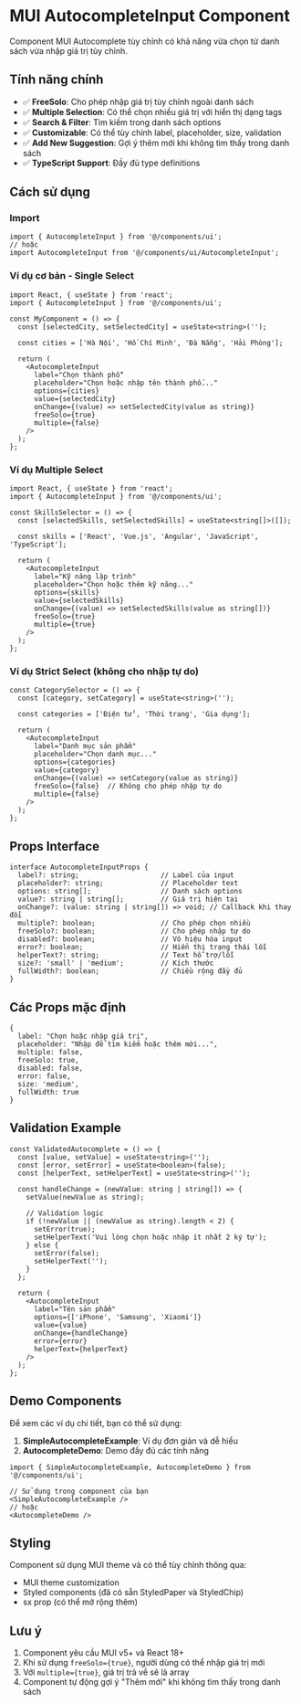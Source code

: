 # MUI AutocompleteInput Component

Component MUI Autocomplete tùy chỉnh có khả năng vừa chọn từ danh sách vừa nhập giá trị tùy chỉnh.

## Tính năng chính

- ✅ **FreeSolo**: Cho phép nhập giá trị tùy chỉnh ngoài danh sách
- ✅ **Multiple Selection**: Có thể chọn nhiều giá trị với hiển thị dạng tags
- ✅ **Search & Filter**: Tìm kiếm trong danh sách options
- ✅ **Customizable**: Có thể tùy chỉnh label, placeholder, size, validation
- ✅ **Add New Suggestion**: Gợi ý thêm mới khi không tìm thấy trong danh sách
- ✅ **TypeScript Support**: Đầy đủ type definitions

## Cách sử dụng

### Import

```tsx
import { AutocompleteInput } from '@/components/ui';
// hoặc
import AutocompleteInput from '@/components/ui/AutocompleteInput';
```

### Ví dụ cơ bản - Single Select

```tsx
import React, { useState } from 'react';
import { AutocompleteInput } from '@/components/ui';

const MyComponent = () => {
  const [selectedCity, setSelectedCity] = useState<string>('');
  
  const cities = ['Hà Nội', 'Hồ Chí Minh', 'Đà Nẵng', 'Hải Phòng'];

  return (
    <AutocompleteInput
      label="Chọn thành phố"
      placeholder="Chọn hoặc nhập tên thành phố..."
      options={cities}
      value={selectedCity}
      onChange={(value) => setSelectedCity(value as string)}
      freeSolo={true}
      multiple={false}
    />
  );
};
```

### Ví dụ Multiple Select

```tsx
import React, { useState } from 'react';
import { AutocompleteInput } from '@/components/ui';

const SkillsSelector = () => {
  const [selectedSkills, setSelectedSkills] = useState<string[]>([]);
  
  const skills = ['React', 'Vue.js', 'Angular', 'JavaScript', 'TypeScript'];

  return (
    <AutocompleteInput
      label="Kỹ năng lập trình"
      placeholder="Chọn hoặc thêm kỹ năng..."
      options={skills}
      value={selectedSkills}
      onChange={(value) => setSelectedSkills(value as string[])}
      freeSolo={true}
      multiple={true}
    />
  );
};
```

### Ví dụ Strict Select (không cho nhập tự do)

```tsx
const CategorySelector = () => {
  const [category, setCategory] = useState<string>('');
  
  const categories = ['Điện tử', 'Thời trang', 'Gia dụng'];

  return (
    <AutocompleteInput
      label="Danh mục sản phẩm"
      placeholder="Chọn danh mục..."
      options={categories}
      value={category}
      onChange={(value) => setCategory(value as string)}
      freeSolo={false}  // Không cho phép nhập tự do
      multiple={false}
    />
  );
};
```

## Props Interface

```tsx
interface AutocompleteInputProps {
  label?: string;                    // Label của input
  placeholder?: string;              // Placeholder text
  options: string[];                 // Danh sách options
  value?: string | string[];         // Giá trị hiện tại
  onChange?: (value: string | string[]) => void; // Callback khi thay đổi
  multiple?: boolean;                // Cho phép chọn nhiều
  freeSolo?: boolean;                // Cho phép nhập tự do
  disabled?: boolean;                // Vô hiệu hóa input
  error?: boolean;                   // Hiển thị trạng thái lỗi
  helperText?: string;               // Text hỗ trợ/lỗi
  size?: 'small' | 'medium';         // Kích thước
  fullWidth?: boolean;               // Chiều rộng đầy đủ
}
```

## Các Props mặc định

```tsx
{
  label: "Chọn hoặc nhập giá trị",
  placeholder: "Nhập để tìm kiếm hoặc thêm mới...",
  multiple: false,
  freeSolo: true,
  disabled: false,
  error: false,
  size: 'medium',
  fullWidth: true
}
```

## Validation Example

```tsx
const ValidatedAutocomplete = () => {
  const [value, setValue] = useState<string>('');
  const [error, setError] = useState<boolean>(false);
  const [helperText, setHelperText] = useState<string>('');

  const handleChange = (newValue: string | string[]) => {
    setValue(newValue as string);
    
    // Validation logic
    if (!newValue || (newValue as string).length < 2) {
      setError(true);
      setHelperText('Vui lòng chọn hoặc nhập ít nhất 2 ký tự');
    } else {
      setError(false);
      setHelperText('');
    }
  };

  return (
    <AutocompleteInput
      label="Tên sản phẩm"
      options={['iPhone', 'Samsung', 'Xiaomi']}
      value={value}
      onChange={handleChange}
      error={error}
      helperText={helperText}
    />
  );
};
```

## Demo Components

Để xem các ví dụ chi tiết, bạn có thể sử dụng:

1. **SimpleAutocompleteExample**: Ví dụ đơn giản và dễ hiểu
2. **AutocompleteDemo**: Demo đầy đủ các tính năng

```tsx
import { SimpleAutocompleteExample, AutocompleteDemo } from '@/components/ui';

// Sử dụng trong component của bạn
<SimpleAutocompleteExample />
// hoặc
<AutocompleteDemo />
```

## Styling

Component sử dụng MUI theme và có thể tùy chỉnh thông qua:

- MUI theme customization
- Styled components (đã có sẵn StyledPaper và StyledChip)
- sx prop (có thể mở rộng thêm)

## Lưu ý

1. Component yêu cầu MUI v5+ và React 18+
2. Khi sử dụng `freeSolo={true}`, người dùng có thể nhập giá trị mới
3. Với `multiple={true}`, giá trị trả về sẽ là array
4. Component tự động gợi ý "Thêm mới" khi không tìm thấy trong danh sách
